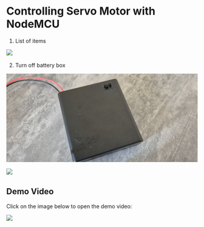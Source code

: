 # Controlling Servo Motor with NodeMCU

1. List of items

![](https://github.com/aritya-arjunan/wps_hexapod_workshop/blob/main/nodemcu/servo_1_test/3.0_servo_items.jpg)

2. Turn off battery box

![](https://github.com/aritya-arjunan/wps_hexapod_workshop/blob/main/nodemcu/servo_1_test/3.1_battery_off.jpg)
 

![](https://github.com/aritya-arjunan/wps_hexapod_workshop/blob/main/nodemcu/servo_1_test/3.0_servo_items.jpg)

## Demo Video

Click on the image below to open the demo video:

[![](http://i.ytimg.com/vi/4WKHFu7ayuE/hqdefault.jpg)](https://www.youtube.com/watch?v=4WKHFu7ayuE)
